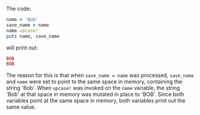 The code:

```ruby
name = 'Bob'
save_name = name
name.upcase!
puts name, save_name
```
will print out:

```ruby
BOB
BOB
```

The reason for this is that when `save_name = name` was processed, `save_name`
and `name` were set to point to the same space in memory, containing the string
'Bob'. When `upcase!` was invoked on the `name` variable, the string 'Bob' at 
that space in memory was mutated in place to 'BOB'. Since both variables point
at the same space in memory, both variables print out the same value.



